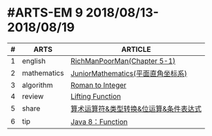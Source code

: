 #ARTS-EM 9 2018/08/13-2018/08/19
=================================

| # | ARTS | ARTICLE |
|---| ----- | ---------- |
|1|english|[RichManPoorMan(Chapter 5-1)](../english/RichManPoorMan/week9_Chapter%205-1.md)|
|2|mathematics|[JuniorMathematics(平面直角坐标系)](../mathematics/week9-7年级下.md)|
|3|algorithm|[Roman to Integer](../algorithm/week9_Roman-to-Integer.md)|
|4|review|[Lifting Function](../review/Week9_Lifting-Function.md)|
|5|share|[算术运算符&类型转换&位运算&条件表达式](../c/c_programing_language/第二章_2.5-2.12节.md)|
|6|tip|[Java 8：Function](../tip/Java8-Function.md)|


